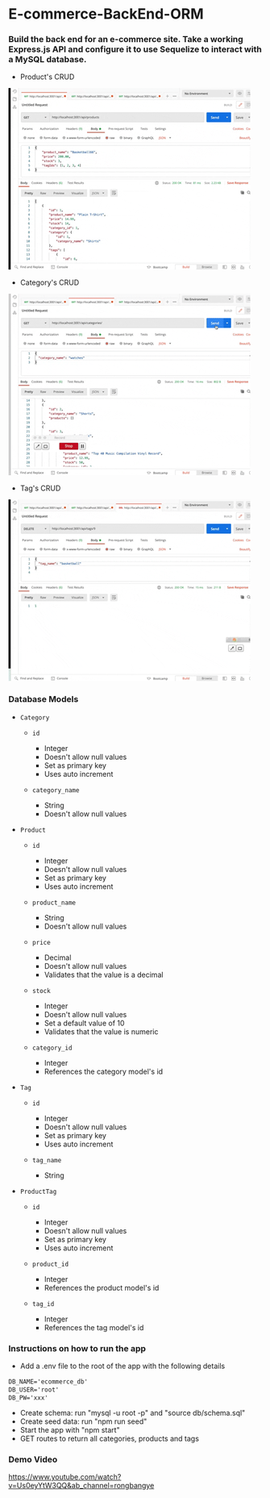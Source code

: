 # E-commerce-BackEnd-ORM

### Build the back end for an e-commerce site. Take a working Express.js API and configure it to use Sequelize to interact with a MySQL database.

- Product's CRUD

![](img/product_CRUD.gif)

- Category's CRUD

![](img/category_CRUD.gif)

- Tag's CRUD

![](img/tag_CRUD.gif)

### Database Models

- `Category`

  - `id`

    - Integer
    - Doesn't allow null values
    - Set as primary key
    - Uses auto increment

  - `category_name`
    - String
    - Doesn't allow null values

- `Product`

  - `id`

    - Integer
    - Doesn't allow null values
    - Set as primary key
    - Uses auto increment

  - `product_name`

    - String
    - Doesn't allow null values

  - `price`

    - Decimal
    - Doesn't allow null values
    - Validates that the value is a decimal

  - `stock`

    - Integer
    - Doesn't allow null values
    - Set a default value of 10
    - Validates that the value is numeric

  - `category_id`
    - Integer
    - References the category model's id

- `Tag`

  - `id`

    - Integer
    - Doesn't allow null values
    - Set as primary key
    - Uses auto increment

  - `tag_name`
    - String

- `ProductTag`

  - `id`

    - Integer
    - Doesn't allow null values
    - Set as primary key
    - Uses auto increment

  - `product_id`

    - Integer
    - References the product model's id

  - `tag_id`
    - Integer
    - References the tag model's id

### Instructions on how to run the app

- Add a .env file to the root of the app with the following details

```text
DB_NAME='ecommerce_db'
DB_USER='root'
DB_PW='xxx'
```

- Create schema: run "mysql -u root -p" and "source db/schema.sql"
- Create seed data: run "npm run seed"
- Start the app with "npm start"
- GET routes to return all categories, products and tags

### Demo Video

https://www.youtube.com/watch?v=Us0eyYtW3QQ&ab_channel=rongbangye
